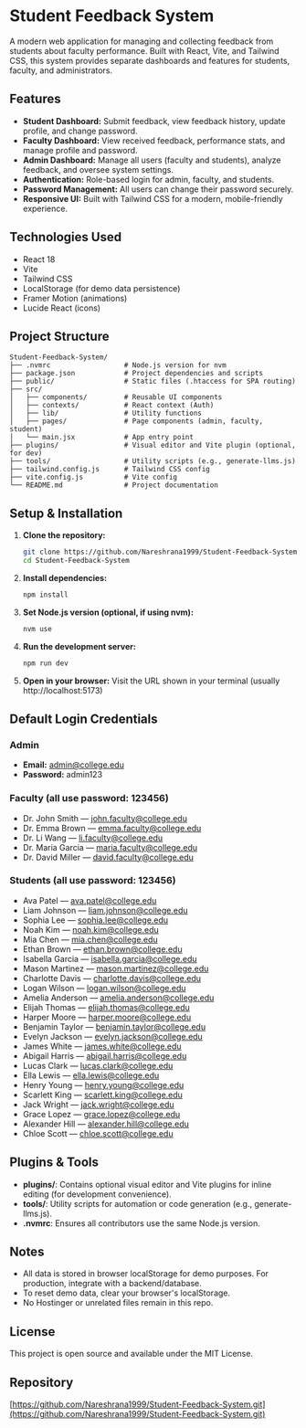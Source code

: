 # Student Feedback System

A modern web application for managing and collecting feedback from students about faculty performance. Built with React, Vite, and Tailwind CSS, this system provides separate dashboards and features for students, faculty, and administrators.

## Features
- **Student Dashboard:** Submit feedback, view feedback history, update profile, and change password.
- **Faculty Dashboard:** View received feedback, performance stats, and manage profile and password.
- **Admin Dashboard:** Manage all users (faculty and students), analyze feedback, and oversee system settings.
- **Authentication:** Role-based login for admin, faculty, and students.
- **Password Management:** All users can change their password securely.
- **Responsive UI:** Built with Tailwind CSS for a modern, mobile-friendly experience.

## Technologies Used
- React 18
- Vite
- Tailwind CSS
- LocalStorage (for demo data persistence)
- Framer Motion (animations)
- Lucide React (icons)

## Project Structure
```
Student-Feedback-System/
├── .nvmrc                  # Node.js version for nvm
├── package.json            # Project dependencies and scripts
├── public/                 # Static files (.htaccess for SPA routing)
├── src/
│   ├── components/         # Reusable UI components
│   ├── contexts/           # React context (Auth)
│   ├── lib/                # Utility functions
│   ├── pages/              # Page components (admin, faculty, student)
│   └── main.jsx            # App entry point
├── plugins/                # Visual editor and Vite plugin (optional, for dev)
├── tools/                  # Utility scripts (e.g., generate-llms.js)
├── tailwind.config.js      # Tailwind CSS config
├── vite.config.js          # Vite config
└── README.md               # Project documentation
```

## Setup & Installation
1. **Clone the repository:**
   ```bash
   git clone https://github.com/Nareshrana1999/Student-Feedback-System.git
   cd Student-Feedback-System
   ```
2. **Install dependencies:**
   ```bash
   npm install
   ```
3. **Set Node.js version (optional, if using nvm):**
   ```bash
   nvm use
   ```
4. **Run the development server:**
   ```bash
   npm run dev
   ```
5. **Open in your browser:**
   Visit the URL shown in your terminal (usually http://localhost:5173)

## Default Login Credentials
### Admin
- **Email:** admin@college.edu
- **Password:** admin123

### Faculty (all use password: 123456)
- Dr. John Smith — john.faculty@college.edu
- Dr. Emma Brown — emma.faculty@college.edu
- Dr. Li Wang — li.faculty@college.edu
- Dr. Maria Garcia — maria.faculty@college.edu
- Dr. David Miller — david.faculty@college.edu

### Students (all use password: 123456)
- Ava Patel — ava.patel@college.edu
- Liam Johnson — liam.johnson@college.edu
- Sophia Lee — sophia.lee@college.edu
- Noah Kim — noah.kim@college.edu
- Mia Chen — mia.chen@college.edu
- Ethan Brown — ethan.brown@college.edu
- Isabella Garcia — isabella.garcia@college.edu
- Mason Martinez — mason.martinez@college.edu
- Charlotte Davis — charlotte.davis@college.edu
- Logan Wilson — logan.wilson@college.edu
- Amelia Anderson — amelia.anderson@college.edu
- Elijah Thomas — elijah.thomas@college.edu
- Harper Moore — harper.moore@college.edu
- Benjamin Taylor — benjamin.taylor@college.edu
- Evelyn Jackson — evelyn.jackson@college.edu
- James White — james.white@college.edu
- Abigail Harris — abigail.harris@college.edu
- Lucas Clark — lucas.clark@college.edu
- Ella Lewis — ella.lewis@college.edu
- Henry Young — henry.young@college.edu
- Scarlett King — scarlett.king@college.edu
- Jack Wright — jack.wright@college.edu
- Grace Lopez — grace.lopez@college.edu
- Alexander Hill — alexander.hill@college.edu
- Chloe Scott — chloe.scott@college.edu

## Plugins & Tools
- **plugins/**: Contains optional visual editor and Vite plugins for inline editing (for development convenience).
- **tools/**: Utility scripts for automation or code generation (e.g., generate-llms.js).
- **.nvmrc**: Ensures all contributors use the same Node.js version.

## Notes
- All data is stored in browser localStorage for demo purposes. For production, integrate with a backend/database.
- To reset demo data, clear your browser's localStorage.
- No Hostinger or unrelated files remain in this repo.

## License
This project is open source and available under the MIT License.

## Repository
[https://github.com/Nareshrana1999/Student-Feedback-System.git](https://github.com/Nareshrana1999/Student-Feedback-System.git)
